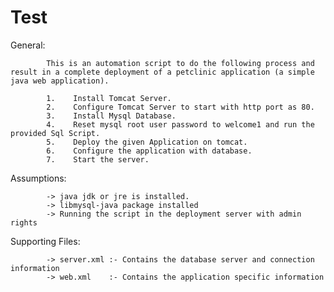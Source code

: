 # Test

General:

            This is an automation script to do the following process and result in a complete deployment of a petclinic application (a simple java web application).
          
            1.    Install Tomcat Server.
            2.    Configure Tomcat Server to start with http port as 80.
            3.    Install Mysql Database.
            4.    Reset mysql root user password to welcome1 and run the provided Sql Script.
            5.    Deploy the given Application on tomcat.
            6.    Configure the application with database.
            7.    Start the server.


Assumptions:

            -> java jdk or jre is installed.
            -> libmysql-java package installed
            -> Running the script in the deployment server with admin rights

Supporting Files:
            
            -> server.xml :- Contains the database server and connection information
            -> web.xml    :- Contains the application specific information
